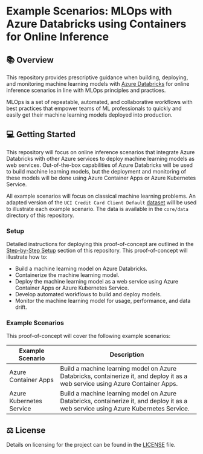 # Example Scenarios: MLOps with Azure Databricks using Containers for Online Inference

## :books: Overview

This repository provides prescriptive guidance when building, deploying, and monitoring machine learning models with [Azure Databricks](https://learn.microsoft.com/azure/databricks/introduction/) for online inference scenarios in line with MLOps principles and practices.

MLOps is a set of repeatable, automated, and collaborative workflows with best practices that empower teams of ML professionals to quickly and easily get their machine learning models deployed into production.

## :computer: Getting Started

This repository will focus on online inference scenarios that integrate Azure Databricks with other Azure services to deploy machine learning models as web services. Out-of-the-box capabilities of Azure Databricks will be used to build machine learning models, but the deployment and monitoring of these models will be done using Azure Container Apps or Azure Kubernetes Service.

All example scenarios will focus on classical machine learning problems. An adapted version of the `UCI Credit Card Client Default` [dataset](https://archive.ics.uci.edu/dataset/350/default+of+credit+card+clients) will be used to illustrate each example scenario. The data is available in the `core/data` directory of this repository.

### Setup

Detailed instructions for deploying this proof-of-concept are outlined in the [Step-by-Step Setup](.github/docs/step-by-step.md) section of this repository. This proof-of-concept will illustrate how to:

- Build a machine learning model on Azure Databricks.
- Containerize the machine learning model.
- Deploy the machine learning model as a web service using Azure Container Apps or Azure Kubernetes Service.
- Develop automated workflows to build and deploy models.
- Monitor the machine learning model for usage, performance, and data drift.

### Example Scenarios

This proof-of-concept will cover the following example scenarios:

| Example Scenario | Description |
| ---------------- | ----------- |
| Azure Container Apps | Build a machine learning model on Azure Databricks, containerize it, and deploy it as a web service using Azure Container Apps. |
| Azure Kubernetes Service | Build a machine learning model on Azure Databricks, containerize it, and deploy it as a web service using Azure Kubernetes Service. |

## :balance_scale: License

Details on licensing for the project can be found in the [LICENSE](./LICENSE) file.
